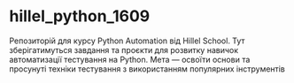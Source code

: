 # hillel_python_1609
Репозиторій для курсу Python Automation від Hillel School. Тут зберігатимуться завдання та проєкти для розвитку навичок автоматизації тестування на Python. Мета — освоїти основи та просунуті техніки тестування з використанням популярних інструментів
